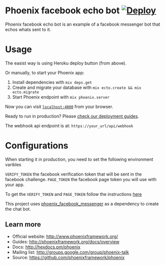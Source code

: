 # Phoenix facebook echo bot [![Deploy](https://www.herokucdn.com/deploy/button.png)](https://heroku.com/deploy)
Phoenix facebook echo bot is an example of a facebook messenger bot that echos whats sent to it.

# Usage
The easist way is using Heroku deploy button (from above).

Or manually, to start your Phoenix app:

  1. Install dependencies with `mix deps.get`
  2. Create and migrate your database with `mix ecto.create && mix ecto.migrate`
  3. Start Phoenix endpoint with `mix phoenix.server`

Now you can visit [`localhost:4000`](http://localhost:4000) from your browser.

Ready to run in production? Please [check our deployment guides](http://www.phoenixframework.org/docs/deployment).

The webhook api endpoint is at:
`https://your_url/api/webhook`

# Configurations
When starting it in production, you need to set the following environment varibles

`VERIFY_TOKEN` the facebook verification token that will be sent in the facebook challenge.
`PAGE_TOKEN` the facebook page token you will use with your app.

To get the `VERIFY_TOKEN` and `PAGE_TOKEN` follow the instructions [here ](https://developers.facebook.com/docs/messenger-platform/quickstart)

This project uses [phoenix_facebook_messenger](https://github.com/oarrabi/phoenix_facebook_messenger) as a dependency to create the chat bot.

## Learn more

  * Official website: http://www.phoenixframework.org/
  * Guides: http://phoenixframework.org/docs/overview
  * Docs: http://hexdocs.pm/phoenix
  * Mailing list: http://groups.google.com/group/phoenix-talk
  * Source: https://github.com/phoenixframework/phoenix
